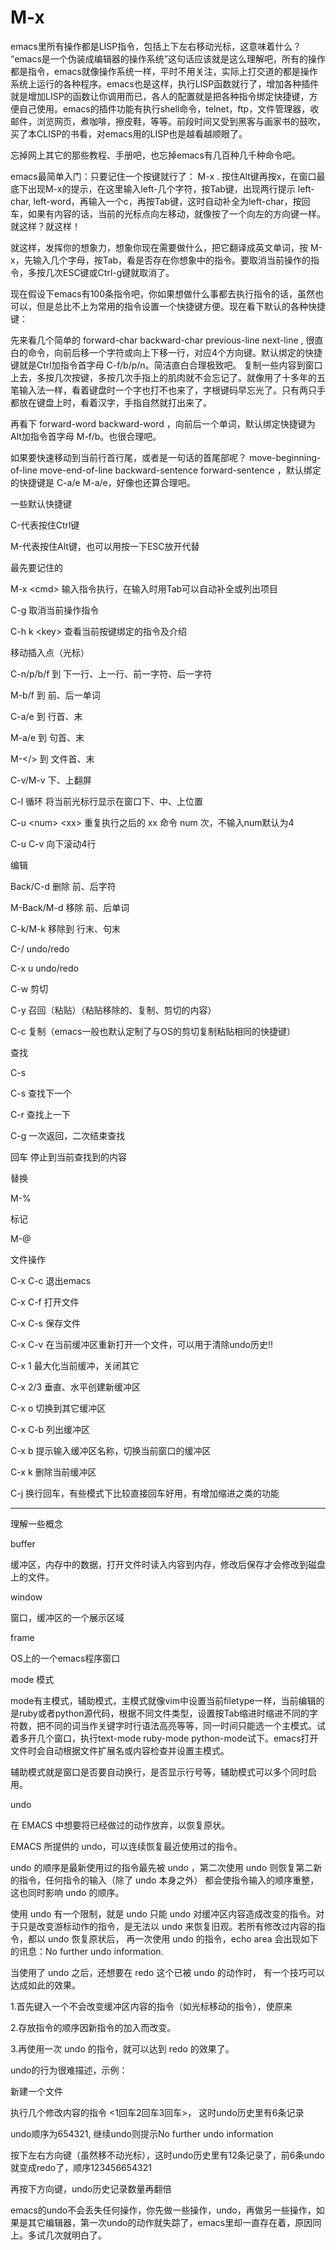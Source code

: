 # M-x

emacs里所有操作都是LISP指令，包括上下左右移动光标，这意味着什么？ “emacs是一个伪装成编辑器的操作系统”这句话应该就是这么理解吧，所有的操作都是指令，emacs就像操作系统一样，平时不用关注，实际上打交道的都是操作系统上运行的各种程序。emacs也是这样，执行LISP函数就行了，增加各种插件就是增加LISP的函数让你调用而已，各人的配置就是把各种指令绑定快捷键，方便自己使用。emacs的插件功能有执行shell命令，telnet，ftp，文件管理器，收邮件，浏览网页，煮咖啡，擦皮鞋，等等。前段时间又受到黑客与画家书的鼓吹，买了本CLISP的书看，对emacs用的LISP也是越看越顺眼了。

忘掉网上其它的那些教程、手册吧，也忘掉emacs有几百种几千种命令吧。

emacs最简单入门：只要记住一个按键就行了： M-x . 按住Alt键再按x，在窗口最底下出现M-x的提示，在这里输入left-几个字符，按Tab键，出现两行提示 left-char, left-word，再输入一个c，再按Tab键，这时自动补全为left-char，按回车，如果有内容的话，当前的光标点向左移动，就像按了一个向左的方向键一样。  就这样？就这样！

就这样，发挥你的想象力，想象你现在需要做什么，把它翻译成英文单词，按 M-x，先输入几个字母，按Tab，看是否存在你想象中的指令。要取消当前操作的指令，多按几次ESC键或Ctrl-g键就取消了。

现在假设下emacs有100条指令吧，你如果想做什么事都去执行指令的话，虽然也可以，但是总比不上为常用的指令设置一个快捷键方便。现在看下默认的各种快捷键：

先来看几个简单的 forward-char  backward-char  previous-line  next-line , 很直白的命令，向前后移一个字符或向上下移一行，对应4个方向键。默认绑定的快捷键就是Ctrl加指令首字母 C-f/b/p/n。简洁直白合理极致吧。 复制一些内容到窗口上去，多按几次按键，多按几次手指上的肌肉就不会忘记了。就像用了十多年的五笔输入法一样，看着键盘时一个字也打不也来了，字根键码早忘光了。只有两只手都放在键盘上时，看着汉字，手指自然就打出来了。

再看下 forward-word  backward-word ，向前后一个单词，默认绑定快捷键为Alt加指令首字母 M-f/b。也很合理吧。

如果要快速移动到当前行首行尾，或者是一句话的首尾部呢？ move-beginning-of-line move-end-of-line  backward-sentence  forward-sentence ，默认绑定的快捷键是 C-a/e  M-a/e，好像也还算合理吧。



一些默认快捷键

C-代表按住Ctrl键

M-代表按住Alt键，也可以用按一下ESC放开代替

 

最先要记住的

M-x &lt;cmd&gt;      输入指令执行，在输入时用Tab可以自动补全或列出项目

C-g            取消当前操作指令

C-h k &lt;key&gt;    查看当前按键绑定的指令及介绍

 

移动插入点（光标）

C-n/p/b/f      到 下一行、上一行、前一字符、后一字符

M-b/f          到 前、后一单词

C-a/e          到 行首、末

M-a/e          到 句首、末

M-&lt;/&gt;        到 文件首、末

C-v/M-v        下、上翻屏

C-l        循环 将当前光标行显示在窗口下、中、上位置

 

C-u &lt;num&gt; &lt;xx&gt; 重复执行之后的 xx 命令 num 次，不输入num默认为4

C-u C-v        向下滚动4行

 

编辑

Back/C-d       删除 前、后字符

M-Back/M-d     移除 前、后单词

C-k/M-k        移除到 行末、句末

 

C-/            undo/redo

C-x u          undo/redo

 

C-w            剪切

C-y        召回（粘贴）（粘贴移除的、复制、剪切的内容）

C-c        复制（emacs一般也默认定制了与OS的剪切复制粘贴相同的快捷键）

 

查找

C-s 

  C-s 查找下一个

  C-r 查找上一下

  C-g 一次返回，二次结束查找

  回车    停止到当前查找到的内容

替换

M-%

 

标记

M-@

 

文件操作

C-x C-c        退出emacs

 

C-x C-f        打开文件

C-x C-s        保存文件

C-x C-v        在当前缓冲区重新打开一个文件，可以用于清除undo历史!!

 

C-x 1          最大化当前缓冲，关闭其它

C-x 2/3        垂直、水平创建新缓冲区

C-x o          切换到其它缓冲区

 

C-x C-b        列出缓冲区

C-x b          提示输入缓冲区名称，切换当前窗口的缓冲区

C-x k          删除当前缓冲区

 

C-j        换行回车，有些模式下比较直接回车好用，有增加缩进之类的功能

 

------

 

 

理解一些概念

buffer 

  缓冲区，内存中的数据，打开文件时读入内容到内存，修改后保存才会修改到磁盘上的文件。

 

window 

  窗口，缓冲区的一个展示区域

 

frame

  OS上的一个emacs程序窗口

 

mode 模式

  mode有主模式，辅助模式，主模式就像vim中设置当前filetype一样，当前编辑的是ruby或者python源代码，根据不同文件类型，设置按Tab缩进时缩进不同的字符数，把不同的词当作关键字时行语法高亮等等，同一时间只能选一个主模式。试着多开几个窗口，执行text-mode ruby-mode python-mode试下。emacs打开文件时会自动根据文件扩展名或内容检查并设置主模式。

  辅助模式就是窗口是否要自动换行，是否显示行号等，辅助模式可以多个同时启用。

 

undo

  在 EMACS 中想要将已经做过的动作放弃，以恢复原状。

 

  EMACS 所提供的 undo，可以连续恢复最近使用过的指令。 

  undo 的顺序是最新使用过的指令最先被 undo ，第二次使用 undo 则恢复第二新的指令，任何指令的输入（除了 undo 本身之外） 都会使指令输入的顺序重整， 这也同时影响 undo 的顺序。

  使用 undo 有一个限制，就是 undo 只能 undo 对缓冲区内容造成改变的指令。对于只是改变游标动作的指令，是无法以 undo 来恢复旧观。若所有修改过内容的指令，都以 undo 恢复原状后， 再一次使用 undo 的指令，echo area 会出现如下的讯息：No further undo information.

当使用了 undo 之后，还想要在 redo 这个已被 undo 的动作时， 有一个技巧可以达成如此的效果。

 1.首先键入一个不会改变缓冲区内容的指令（如光标移动的指令），使原来

 2.存放指令的顺序因新指令的加入而改变。

 3.再使用一次 undo 的指令，就可以达到 redo 的效果了。

 

undo的行为很难描述，示例：

 新建一个文件

 执行几个修改内容的指令 &lt;1回车2回车3回车&gt;， 这时undo历史里有6条记录

 undo顺序为654321, 继续undo则提示No further undo information

 按下左右方向键（虽然移不动光标），这时undo历史里有12条记录了，前6条undo就变成redo了，顺序123456654321

 再按下方向键，undo历史记录数量再翻倍

  

emacs的undo不会丢失任何操作，你先做一些操作，undo，再做另一些操作，如果是其它编辑器，第一次undo的动作就失踪了，emacs里却一直存在着，原因同上。多试几次就明白了。

 

